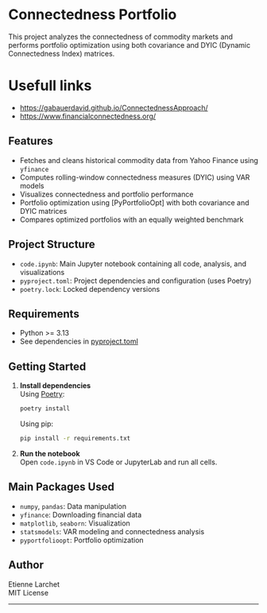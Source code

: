 # Connectedness Portfolio

This project analyzes the connectedness of commodity markets and performs portfolio optimization using both covariance and DYIC (Dynamic Connectedness Index) matrices.

# Usefull links
- https://gabauerdavid.github.io/ConnectednessApproach/
- https://www.financialconnectedness.org/

## Features

- Fetches and cleans historical commodity data from Yahoo Finance using `yfinance`
- Computes rolling-window connectedness measures (DYIC) using VAR models
- Visualizes connectedness and portfolio performance
- Portfolio optimization using [PyPortfolioOpt] with both covariance and DYIC matrices
- Compares optimized portfolios with an equally weighted benchmark

## Project Structure

- `code.ipynb`: Main Jupyter notebook containing all code, analysis, and visualizations
- `pyproject.toml`: Project dependencies and configuration (uses Poetry)
- `poetry.lock`: Locked dependency versions

## Requirements

- Python >= 3.13
- See dependencies in [pyproject.toml](pyproject.toml)

## Getting Started

1. **Install dependencies**  
   Using [Poetry](https://python-poetry.org/):
   ```sh
   poetry install
   ```
   Using pip:
   ```sh
   pip install -r requirements.txt
   ```

2. **Run the notebook**  
   Open `code.ipynb` in VS Code or JupyterLab and run all cells.

## Main Packages Used

- `numpy`, `pandas`: Data manipulation
- `yfinance`: Downloading financial data
- `matplotlib`, `seaborn`: Visualization
- `statsmodels`: VAR modeling and connectedness analysis
- `pyportfolioopt`: Portfolio optimization

## Author

Etienne Larchet  
MIT License

---
